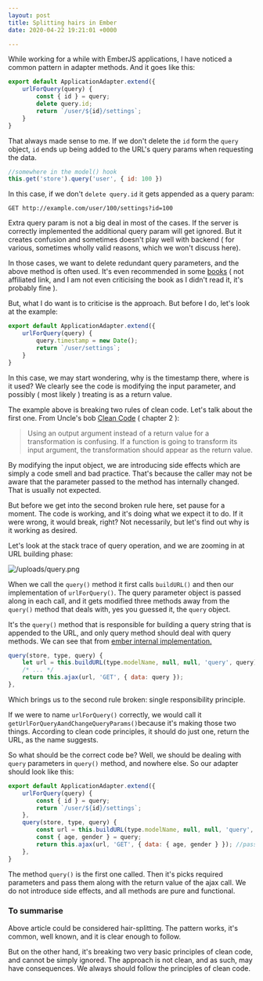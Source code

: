 ```yaml
---
layout: post
title: Splitting hairs in Ember
date: 2020-04-22 19:21:01 +0000

---
```

While working for a while with EmberJS applications, I have noticed a common pattern in adapter methods. And it goes like this:

```javascript
export default ApplicationAdapter.extend({
    urlForQuery(query) {
        const { id } = query;
        delete query.id;
        return `/user/${id}/settings`;
    }
}
```

That always made sense to me. If we don't delete the `id` form the `query` object, `id` ends up being added to the URL's query params when requesting the data.

```javascript
//somewhere in the model() hook
this.get('store').query('user', { id: 100 })
```

In this case, if we don't `delete query.id` it gets appended as a query param:

    GET http://example.com/user/100/settings?id=100

Extra query param is not a big deal in most of the cases. If the server is correctly implemented the additional query param will get ignored. But it creates confusion and sometimes doesn't play well with backend ( for various, sometimes wholly valid reasons, which we won't discuss here).

In those cases, we want to delete redundant query parameters, and the above method is often used. It's even recommended in some [books](https://github.com/skaterdav85/ember-data-in-the-wild/blob/master/chapter5/app/adapters/contact.js) ( not affiliated link, and I am not even criticising the book as I didn't read it, it's probably fine ).

But, what I do want is to criticise is the approach. But before I do, let's look at the example:

```javascript
export default ApplicationAdapter.extend({
    urlForQuery(query) {
        query.timestamp = new Date(); 
        return `/user/settings`;
    }
}
```

In this case, we may start wondering, why is the timestamp there, where is it used? We clearly see the code is modifying the input parameter, and possibly ( most likely ) treating is as a return value.

The example above is breaking two rules of clean code. Let's talk about the first one. From Uncle's bob [Clean Code](https://www.amazon.com/Clean-Code-Handbook-Software-Craftsmanship-ebook/dp/B001GSTOAM) ( chapter 2 ):

> Using an output argument instead of a return value for a transformation is confusing. If a function is going to transform its input argument, the transformation should appear as the return value.

By modifying the input object, we are introducing side effects which are simply a code smell and bad practice. That's because the caller may not be aware that the parameter passed to the method has internally changed. That is usually not expected.

But before we get into the second broken rule here, set pause for a moment. The code is working, and it's doing what we expect it to do. If it were wrong, it would break, right? Not necessarily, but let's find out why is it working as desired.

Let's look at the stack trace of query operation, and we are zooming in at URL building phase:

![/uploads/query.png](https://app.forestry.io/sites/bpygrjjbkx-ida/body-media//uploads/query.png)

When we call the `query()` method it first calls `buildURL()` and then our implementation of `urlForQuery()`. The query parameter object is passed along in each call, and it gets modified three methods away from the `query()` method that deals with, yes you guessed it, the `query` object.

It's the `query()` method that is responsible for building a query string that is appended to the URL, and only query method should deal with query methods. We can see that from [ember internal implementation. ](https://github.com/emberjs/data/blob/v3.10.0/addon/adapters/rest.js#L552)

```javascript   
query(store, type, query) {
    let url = this.buildURL(type.modelName, null, null, 'query', query);
    /* ... */ 
    return this.ajax(url, 'GET', { data: query });
},
```

Which brings us to the second rule broken: single responsibility principle.

If we were to name `urlForQuery()` correctly, we would call it `getUrlForQueryAandChangeQueryParams()`because it's making those two things. According to clean code principles, it should do just one, return the URL, as the name suggests.

So what should be the correct code be? Well, we should be dealing with `query` parameters in `query()` method, and nowhere else. So our adapter should look like this:

```javascript
export default ApplicationAdapter.extend({
    urlForQuery(query) {
        const { id } = query;
        return `/user/${id}/settings`;
    },
    query(store, type, query) {
        const url = this.buildURL(type.modelName, null, null, 'query', query);
      	const { age, gender } = query;
        return this.ajax(url, 'GET', { data: { age, gender } }); //pass it along with params required
    },
}
```

The method `query()` is the first one called. Then it's picks required parameters and pass them along with the return value of the ajax call. We do not introduce side effects, and all methods are pure and functional.

### To summarise

Above article could be considered hair-splitting. The pattern works, it's common, well known, and it is clear enough to follow.

But on the other hand, it's breaking two very basic principles of clean code, and cannot be simply ignored. The approach is not clean, and as such, may have consequences. We always should follow the principles of clean code.
